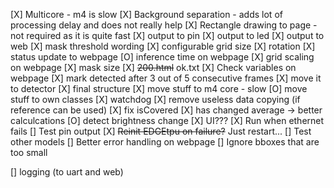[X] Multicore - m4 is slow
[X] Background separation - adds lot of processing delay and does not really help
[X] Rectangle drawing to page - not required as it is quite fast
[X] output to pin
[X] output to led
[X] output to web
[X] mask threshold wording
[X] configurable grid size
[X] rotation
[X] status update to webpage
[O] inference time on webpage
[X] grid scaling on webpage
[X] mask size
[X] ~~200.html~~ ok.txt
[X] Check variables on webpage
[X] mark detected after 3 out of 5 consecutive frames
[X] move it to detector
[X] final structure
[X] move stuff to m4 core - slow
[O] move stuff to own classes
[X] watchdog
[X] remove useless data copying (if reference can be used)
[X] fix isCovered
[X] has changed average -> better calculcations
[O] detect brightness change
[X] UI???
[X] Run when ethernet fails
[] Test pin output
[X] ~~Reinit EDGEtpu on failure?~~ Just restart...
[] Test other models
[] Better error handling on webpage
[] Ignore bboxes that are too small

[] logging (to uart and web)